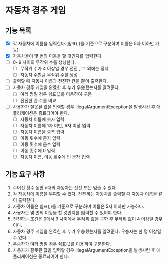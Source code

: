 # 자동차 경주 게임

## 기능 목록


- [x] 각 자동차에 이름을 입력한다.(쉼표(,)를 기준으로 구분하며 이름은 5자 이하만 가능)
- [x] 자동차들이 몇 번의 이동을 할 것인지를 입력한다.
- [ ] 0~9 사이의 무작위 수를 생성한다.
    - [ ] 무작위 수가 4 이상일 경우 전진 , 그 외에는 정지
    - [ ] 자동차 수만큼 무작위 수를 생성
- [ ] 출력할 때 자동차 이름과 전진한 칸을 같이 출력한다.
- [ ] 자동차 경주 게임을 완료한 후 누가 우승했는지를 알려준다.
    - [ ] 여러 명일 경우 쉼표(,)를 이용하여 구분
    - [ ] 전진한 칸 수를 비교
- [ ] 사용자가 잘못된 값을 입력할 경우 IllegalArgumentException을 발생시킨 후 애플리케이션은 종료되어야 한다.
  - [ ] 자동차 이름에 숫자 입력
  - [ ] 자동차 이름에 1자 미만, 6자 이상 입력
  - [ ] 자동차 이름을 중복 입력
  - [ ] 이동 횟수에 문자 입력
  - [ ] 이동 횟수에 음수 입력
  - [ ] 이동 횟수에 0 입력
  - [ ] 자동차 이름, 이동 횟수에 빈 문자 입력

## 기능 요구 사항

1. 주어진 횟수 동안 n대의 자동차는 전진 또는 멈출 수 있다.
2. 각 자동차에 이름을 부여할 수 있다. 전진하는 자동차를 출력할 때 자동차 이름을 같이 출력한다.
3. 자동차 이름은 쉼표(,)를 기준으로 구분하며 이름은 5자 이하만 가능하다.
4. 사용자는 몇 번의 이동을 할 것인지를 입력할 수 있어야 한다.
5. 전진하는 조건은 0에서 9 사이에서 무작위 값을 구한 후 무작위 값이 4 이상일 경우이다.
6. 자동차 경주 게임을 완료한 후 누가 우승했는지를 알려준다. 우승자는 한 명 이상일 수 있다.
7. 우승자가 여러 명일 경우 쉼표(,)를 이용하여 구분한다.
8. 사용자가 잘못된 값을 입력할 경우 IllegalArgumentException을 발생시킨 후 애플리케이션은 종료되어야 한다.
